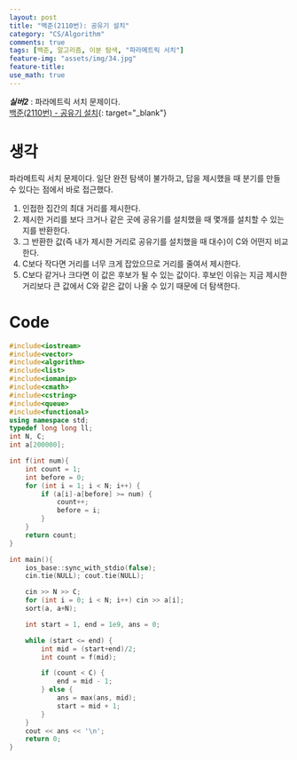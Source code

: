 ```yaml
---
layout: post
title: "백준(2110번): 공유기 설치"
category: "CS/Algorithm"
comments: true
tags: [백준, 알고리즘, 이분 탐색, "파라메트릭 서치"]
feature-img: "assets/img/34.jpg"
feature-title:
use_math: true
---
```


**_실버2_** : 파라메트릭 서치 문제이다.  
[백준(2110번) - 공유기 설치](https://www.acmicpc.net/problem/2110){: target="\_blank"}

# 생각

파라메트릭 서치 문제이다. 일단 완전 탐색이 불가하고, 답을 제시했을 때 분기를 만들 수 있다는 점에서 바로 접근했다.

1. 인접한 집간의 최대 거리를 제시한다.
2. 제시한 거리를 보다 크거나 같은 곳에 공유기를 설치했을 때 몇개를 설치할 수 있는지를 반환한다.
3. 그 반환한 값(즉 내가 제시한 거리로 공유기를 설치했을 때 대수)이 C와 어떤지 비교한다.
4. C보다 작다면 거리를 너무 크게 잡았으므로 거리를 줄여서 제시한다.
5. C보다 같거나 크다면 이 값은 후보가 될 수 있는 값이다. 후보인 이유는 지금 제시한 거리보다 큰 값에서 C와 같은 값이 나올 수 있기 때문에 더 탐색한다.

# Code

```c++
#include<iostream>
#include<vector>
#include<algorithm>
#include<list>
#include<iomanip>
#include<cmath>
#include<cstring>
#include<queue>
#include<functional>
using namespace std;
typedef long long ll;
int N, C;
int a[200000];

int f(int num){
    int count = 1;
    int before = 0;
    for (int i = 1; i < N; i++) {
        if (a[i]-a[before] >= num) {
            count++;
            before = i;
        }
    }
    return count;
}

int main(){
    ios_base::sync_with_stdio(false);
    cin.tie(NULL); cout.tie(NULL);

    cin >> N >> C;
    for (int i = 0; i < N; i++) cin >> a[i];
    sort(a, a+N);

    int start = 1, end = 1e9, ans = 0;

    while (start <= end) {
        int mid = (start+end)/2;
        int count = f(mid);

        if (count < C) {
            end = mid - 1;
        } else {
            ans = max(ans, mid);
            start = mid + 1;
        }
    }
    cout << ans << '\n';
    return 0;
}
```
